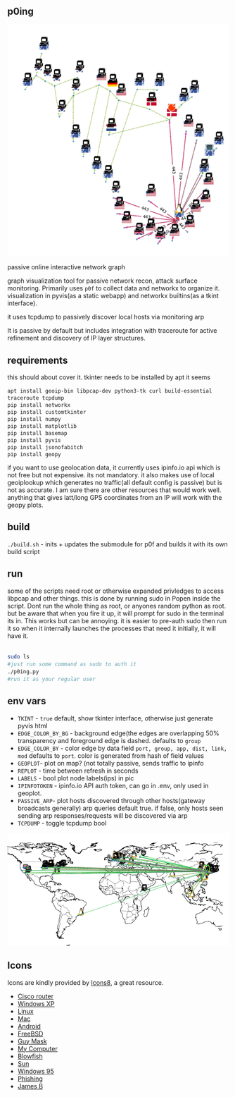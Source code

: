 ## p0ing


![p0ing](icons/p0ing3.png "p0ing graph")

passive online interactive network graph


graph visualization tool for passive network recon, attack surface monitoring. 
Primarily uses ``p0f``  to collect data and networkx to organize it. visualization in pyvis(as a static webapp) and networkx builtins(as a tkint interface). 

it uses tcpdump to passively discover local hosts via monitoring arp

It is passive by default but includes integration with traceroute for active refinement and discovery of IP layer structures. 

requirements
------------

this should about cover it. tkinter needs to be installed by apt it seems  

```
apt install geoip-bin libpcap-dev python3-tk curl build-essential traceroute tcpdump
pip install networkx
pip install customtkinter
pip install numpy
pip install matplotlib
pip install basemap
pip install pyvis
pip install jsonofabitch
pip install geopy
```

if you want to use geolocation data, it currently uses ipinfo.io api which is not free but not expensive. its not mandatory. it also makes use of local geoiplookup which generates no traffic(all default config is passive) but is not as accurate. I am sure there are other resources that would work well. anything that gives latt/long GPS coordinates from an IP will work with the geopy plots.




build
-----

``./build.sh`` - inits + updates the submodule for p0f and builds it with its own build script

run
---

some of the scripts need root or otherwise expanded privledges to access libpcap and other things. this is done by running sudo in Popen inside the script. Dont run the whole thing as root, or anyones random python as root. but be aware that when you fire it up, it will prompt for sudo in the terminal its in. This works but can be annoying. it is easier to pre-auth sudo then run it so when it internally launches the processes that need it initially, it will have it. 

```bash

sudo ls  
#just run some command as sudo to auth it
./p0ing.py 
#run it as your regular user
```


env vars
--------

- ``TKINT`` - ``true`` default, show tkinter interface, otherwise just generate pyvis html
- ``EDGE_COLOR_BY_BG`` - background edge(the edges are overlapping 50% transparency and foreground edge is dashed. defaults to ``group``
- ``EDGE_COLOR_BY``  - color edge by data field ``port, group, app, dist, link, mod`` defaults to ``port``. color is generated from hash of field values
- ``GEOPLOT``- plot on map? (not totally passive, sends traffic to ipinfo
- ``REPLOT`` -  time between refresh in seconds
- ``LABELS`` -  bool plot node labels(ips) in pic
- ``IPINFOTOKEN`` - ipinfo.io API auth token, can go in .env, only used in geoplot. 
- ``PASSIVE_ARP``- plot hosts discovered through other hosts(gateway broadcasts generally) arp queries default true. if false, only hosts seen sending arp responses/requests will be discovered via arp
- ``TCPDUMP`` - toggle tcpdump bool

![p0ing](icons/p0ing1.png "p0ing graph")



Icons
-----

Icons are kindly provided by [Icons8](https://icons8.com), a great resource. 

- [Cisco router](https://icons8.com/icon/11854/cisco-router)
- [Windows XP](https://icons8.com/icon/17854/windows-xp)
- [Linux](https://icons8.com/icon/HF4xGsjDERHf/linux)
- [Mac](https://icons8.com/icon/12344/mac-client)
- [Android](https://icons8.com/icon/17836/android-os)
- [FreeBSD](https://icons8.com/icon/17840/freebsd)
- [Guy Mask](https://icons8.com/icon/6Tw2cpO8bmZr/anonymous-mask)
- [My Computer](https://icons8.com/icon/58308/my-computer)
- [Blowfish](https://icons8.com/icon/J4pvtOD971RL/blow-fish)
- [Sun](https://icons8.com/icon/8LM7-CYX4BPD/sun)
- [Windows 95](https://icons8.com/icon/mdhenbUr2yHg/windows-95)
- [Phishing](https://icons8.com/icon/GUKg8L0_GkKJ/phishing)
- [James B](https://icons8.com/icon/0OkuSBmfHaSz/james-brown)

